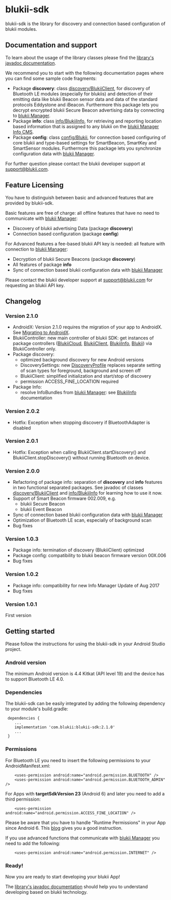 # blukii-sdk

blukii-sdk is the library for discovery and connection based configuration of blukii modules.


## Documentation and support

To learn about the usage of the library classes please find the [library's javadoc documentation](javadoc/index.html).

We recommend you to start with the following documentation pages where you can find some sample code fragments:
- Package **discovery**: class [discovery/BlukiiClient](javadoc/com/blukii/sdk/discovery/BlukiiClient.html), for discovery of Bluetooth LE modules (especially for blukiis) and detection of their emitting data like blukii Beacon sensor data and data of the standard protocols Eddystone and iBeacon. Furthermore this package lets you decrypt encrypted blukii Secure Beacon advertising data by connecting to [blukii Manager](https://manager.blukii.com).
- Package **info**: class [info/BlukiiInfo](javadoc/com/blukii/sdk/info/BlukiiInfo.html), for retrieving and reporting location based information that is assigned to any blukii on the [blukii Manager Info CMS](https://manager.blukii.com).
- Package **config**: class [config/Blukii](javadoc/com/blukii/sdk/config/Blukii.html), for connection based configuring of core blukii and type-based settings for SmartBeacon, SmartKey and SmartSensor modules. Furthermore this package lets you synchronize configuration data with [blukii Manager](https://manager.blukii.com).

For further question please contact the blukii developer support at [support@blukii.com](mailto:support@blukii.com).

## Feature Licensing
You have to distinguish between basic and advanced features that are provided by blukii-sdk.

Basic features are free of charge: all offline features that have no need to communicate with [blukii Manager](https://manager.blukii.com):
- Discovery of blukii advertising Data (package **discovery**)
- Connection based configuration (package **config**)

For Advanced features a fee-based blukii API key is needed: all feature with connection to [blukii Manager](https://manager.blukii.com):
- Decryption of blukii Secure Beacons (package **discovery**)
- All features of package **info**
- Sync of connection based blukii configuration data with [blukii Manager](https://manager.blukii.com)

Please contact the blukii developer support at [support@blukii.com](mailto:support@blukii.com) for requesting an blukii API key.

## Changelog
### Version 2.1.0
- AndroidX: Version 2.1.0 requires the migration of your app to AndroidX. See [Migrating to AndroidX](https://developer.android.com/jetpack/androidx/migrate).
- BlukiiController: new main controller of blukii SDK: get instances of package controllers ([BlukiiCloud](javadoc/com/blukii/sdk/cloud/BlukiiCloud.html), [BlukiiClient](javadoc/com/blukii/sdk/discovery/BlukiiClient.html), [BlukiiInfo](javadoc/com/blukii/sdk/info/BlukiiInfo.html), [Blukii](javadoc/com/blukii/sdk/config/Blukii.html)) via BlukiiController only.
- Package discovery: 
  - optimized background discovery for new Android versions
  - DiscoverySettings: new [DiscoveryProfile](javadoc/com/blukii/sdk/discovery/BlukiiClient.html) replaces separate setting of scan types for foreground, background and screen off
  - BlukiiClient: simplified initialization and start/stop of discovery 
  - permission ACCESS_FINE_LOCATION required
- Package Info:
  - resolve InfoBundles from [blukii Manager](https://manager.blukii.com): see [BlukiiInfo](javadoc/com/blukii/sdk/info/BlukiiInfo.html) documentation

### Version 2.0.2
- Hotfix: Exception when stopping discovery if BluetoothAdapter is disabled

### Version 2.0.1
- Hotfix: Exception when calling BlukiiClient.startDiscovery() and BlukiiClient.stopDiscovery() without running Bluetooth on device.

### Version 2.0.0
- Refactoring of package info: separation of **discovery** and **info** features in two functional separated packages. See javadoc of classes [discovery/BlukiiClient](javadoc/com/blukii/sdk/discovery/BlukiiClient.html) and [info/BlukiiInfo](javadoc/com/blukii/sdk/info/BlukiiInfo.html) for learning how to use it now.
- Support of Smart Beacon firmware 002.009, e.g.
  - blukii Secure Beacon
  - blukii Event Beacon
- Sync of connection based blukii configuration data with [blukii Manager](https://manager.blukii.com)
- Optimization of Bluetooth LE scan, especially of background scan
- Bug fixes

### Version 1.0.3
- Package info: termination of discovery (BlukiiClient) optimized
- Package config: compatibility to blukii beacon firmware version 00X.006
- Bug fixes

### Version 1.0.2
- Package info: compatibility for new Info Manager Update of Aug 2017
- Bug fixes

### Version 1.0.1
First version

## Getting started

Please follow the instructions for using the blukii-sdk in your Android Studio project.

### Android version

The minimum Android version is 4.4 Kitkat (API level 19) and the device has to support Bluetooth LE 4.0.

### Dependencies

The blukii-sdk can be easily integrated by adding the following dependency to your module's build.gradle:
```
 dependencies {
    ...
    implementation 'com.blukii:blukii-sdk:2.1.0'
    ...
 }
```


### Permissions

For Bluetooth LE you need to insert the following permissions to your AndroidManifest.xml:
```
    <uses-permission android:name="android.permission.BLUETOOTH" />
    <uses-permission android:name="android.permission.BLUETOOTH_ADMIN" />
```

For Apps with **targetSdkVersion 23** (Android 6) and later you need to add a third permission:
```
    <uses-permission android:name="android.permission.ACCESS_FINE_LOCATION" />
```
Please be aware that you have to handle "Runtime Permissions" in your App since Android 6. This [blog](https://inthecheesefactory.com/blog/things-you-need-to-know-about-android-m-permission-developer-edition/en) gives you a good instruction.


If you use advanced functions that communicate with [blukii Manager](https://manager.blukii.com) you need to add the following:
```
    <uses-permission android:name="android.permission.INTERNET" />
```

### Ready!

Now you are ready to start developing your blukii App!

The [library's javadoc documentation](javadoc/index.html) should help you to understand developing based on blukii technology.
